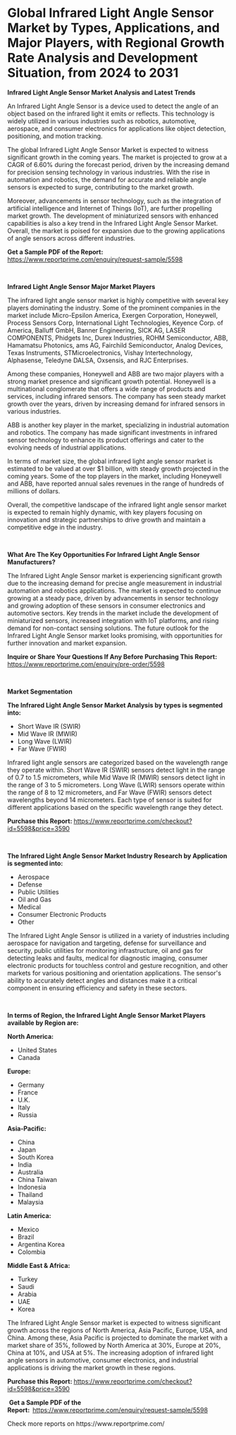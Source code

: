 <p><h1>Global Infrared Light Angle Sensor Market by Types, Applications, and Major Players, with Regional Growth Rate Analysis and Development Situation, from 2024 to 2031</h1></p><p><strong>Infrared Light Angle Sensor Market Analysis and Latest Trends</strong></p>
<p><p>An Infrared Light Angle Sensor is a device used to detect the angle of an object based on the infrared light it emits or reflects. This technology is widely utilized in various industries such as robotics, automotive, aerospace, and consumer electronics for applications like object detection, positioning, and motion tracking.</p><p>The global Infrared Light Angle Sensor Market is expected to witness significant growth in the coming years. The market is projected to grow at a CAGR of 6.60% during the forecast period, driven by the increasing demand for precision sensing technology in various industries. With the rise in automation and robotics, the demand for accurate and reliable angle sensors is expected to surge, contributing to the market growth.</p><p>Moreover, advancements in sensor technology, such as the integration of artificial intelligence and Internet of Things (IoT), are further propelling market growth. The development of miniaturized sensors with enhanced capabilities is also a key trend in the Infrared Light Angle Sensor Market. Overall, the market is poised for expansion due to the growing applications of angle sensors across different industries.</p></p>
<p><strong>Get a Sample PDF of the Report:&nbsp;</strong> <a href="https://www.reportprime.com/enquiry/request-sample/5598">https://www.reportprime.com/enquiry/request-sample/5598</a></p>
<p>&nbsp;</p>
<p><strong>Infrared Light Angle Sensor Major Market Players</strong></p>
<p><p>The infrared light angle sensor market is highly competitive with several key players dominating the industry. Some of the prominent companies in the market include Micro-Epsilon America, Exergen Corporation, Honeywell, Process Sensors Corp, International Light Technologies, Keyence Corp. of America, Balluff GmbH, Banner Engineering, SICK AG, LASER COMPONENTS, Phidgets Inc, Durex Industries, ROHM Semiconductor, ABB, Hamamatsu Photonics, ams AG, Fairchild Semiconductor, Analog Devices, Texas Instruments, STMicroelectronics, Vishay Intertechnology, Alphasense, Teledyne DALSA, Oxsensis, and RJC Enterprises.</p><p>Among these companies, Honeywell and ABB are two major players with a strong market presence and significant growth potential. Honeywell is a multinational conglomerate that offers a wide range of products and services, including infrared sensors. The company has seen steady market growth over the years, driven by increasing demand for infrared sensors in various industries.</p><p>ABB is another key player in the market, specializing in industrial automation and robotics. The company has made significant investments in infrared sensor technology to enhance its product offerings and cater to the evolving needs of industrial applications.</p><p>In terms of market size, the global infrared light angle sensor market is estimated to be valued at over $1 billion, with steady growth projected in the coming years. Some of the top players in the market, including Honeywell and ABB, have reported annual sales revenues in the range of hundreds of millions of dollars.</p><p>Overall, the competitive landscape of the infrared light angle sensor market is expected to remain highly dynamic, with key players focusing on innovation and strategic partnerships to drive growth and maintain a competitive edge in the industry.</p></p>
<p>&nbsp;</p>
<p><strong>What Are The Key Opportunities For Infrared Light Angle Sensor Manufacturers?</strong></p>
<p><p>The Infrared Light Angle Sensor market is experiencing significant growth due to the increasing demand for precise angle measurement in industrial automation and robotics applications. The market is expected to continue growing at a steady pace, driven by advancements in sensor technology and growing adoption of these sensors in consumer electronics and automotive sectors. Key trends in the market include the development of miniaturized sensors, increased integration with IoT platforms, and rising demand for non-contact sensing solutions. The future outlook for the Infrared Light Angle Sensor market looks promising, with opportunities for further innovation and market expansion.</p></p>
<p><strong>Inquire or Share Your Questions If Any Before Purchasing This Report:</strong> <a href="https://www.reportprime.com/enquiry/pre-order/5598">https://www.reportprime.com/enquiry/pre-order/5598</a></p>
<p>&nbsp;</p>
<p><strong>Market Segmentation</strong></p>
<p><strong>The Infrared Light Angle Sensor Market Analysis by types is segmented into:</strong></p>
<p><ul><li>Short Wave IR (SWIR)</li><li>Mid Wave IR (MWIR)</li><li>Long Wave (LWIR)</li><li>Far Wave (FWIR)</li></ul></p>
<p><p>Infrared light angle sensors are categorized based on the wavelength range they operate within. Short Wave IR (SWIR) sensors detect light in the range of 0.7 to 1.5 micrometers, while Mid Wave IR (MWIR) sensors detect light in the range of 3 to 5 micrometers. Long Wave (LWIR) sensors operate within the range of 8 to 12 micrometers, and Far Wave (FWIR) sensors detect wavelengths beyond 14 micrometers. Each type of sensor is suited for different applications based on the specific wavelength range they detect.</p></p>
<p><strong>Purchase this Report:&nbsp;</strong><a href="https://www.reportprime.com/checkout?id=5598&price=3590">https://www.reportprime.com/checkout?id=5598&price=3590</a></p>
<p>&nbsp;</p>
<p><strong>The Infrared Light Angle Sensor Market Industry Research by Application is segmented into:</strong></p>
<p><ul><li>Aerospace</li><li>Defense</li><li>Public Utilities</li><li>Oil and Gas</li><li>Medical</li><li>Consumer Electronic Products</li><li>Other</li></ul></p>
<p><p>The Infrared Light Angle Sensor is utilized in a variety of industries including aerospace for navigation and targeting, defense for surveillance and security, public utilities for monitoring infrastructure, oil and gas for detecting leaks and faults, medical for diagnostic imaging, consumer electronic products for touchless control and gesture recognition, and other markets for various positioning and orientation applications. The sensor's ability to accurately detect angles and distances make it a critical component in ensuring efficiency and safety in these sectors.</p></p>
<p>&nbsp;</p>
<p><strong>In terms of Region, the Infrared Light Angle Sensor Market Players available by Region are:</strong></p>
<p>
    <p> <strong> North America: </strong>
        <ul>
            <li>United States</li>
            <li>Canada</li>
        </ul>
        </p> 
    <p> <strong> Europe: </strong>
        <ul>
            <li>Germany</li>
            <li>France</li>
            <li>U.K.</li>
            <li>Italy</li>
            <li>Russia</li>
        </ul>
        </p> 
    <p> <strong> Asia-Pacific: </strong>
        <ul>
            <li>China</li>
            <li>Japan</li>
            <li>South Korea</li>
            <li>India</li>
            <li>Australia</li>
            <li>China Taiwan</li>
            <li>Indonesia</li>
            <li>Thailand</li>
            <li>Malaysia</li>
        </ul>
        </p> 
    <p> <strong> Latin America: </strong>
        <ul>
            <li>Mexico</li>
            <li>Brazil</li>
            <li>Argentina Korea</li>
            <li>Colombia</li>
        </ul>
        </p> 
    <p> <strong> Middle East & Africa: </strong>
        <ul>
            <li>Turkey</li>
            <li>Saudi</li>
            <li>Arabia</li>
            <li>UAE</li>
            <li>Korea</li>
        </ul>
    </p>
    </p>
<p><p>The Infrared Light Angle Sensor market is expected to witness significant growth across the regions of North America, Asia Pacific, Europe, USA, and China. Among these, Asia Pacific is projected to dominate the market with a market share of 35%, followed by North America at 30%, Europe at 20%, China at 10%, and USA at 5%. The increasing adoption of infrared light angle sensors in automotive, consumer electronics, and industrial applications is driving the market growth in these regions.</p></p>
<p><strong>Purchase this Report: </strong><a href="https://www.reportprime.com/checkout?id=5598&price=3590">https://www.reportprime.com/checkout?id=5598&price=3590</a></p>
<p>&nbsp;<strong>Get a Sample PDF of the Report:&nbsp;&nbsp;</strong><a href="https://www.reportprime.com/enquiry/request-sample/5598">https://www.reportprime.com/enquiry/request-sample/5598</a></p>
<p><strong></strong></p>
<p>Check more reports on https://www.reportprime.com/</p>